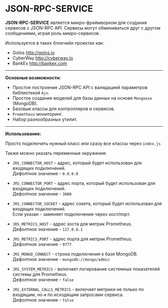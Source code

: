 # JSON-RPC-SERVICE

**JSON-RPC-SERVICE** является микро-фреймворком для создания сервисов с JSON-RPC API.
Сервисы могут обмениваться друг с другом сообщениями, играя роль микро-сервисов.

Используется в таких блокчейн проектах как:

-   Golos http://golos.io
-   CyberWay http://cyberway.io
-   BankEx http://bankex.com

---

**Основные возможности:**

-   Простое построение JSON-RPC API с валидацией параметров библиотекой `Ajv`.
-   Простое создание моделей для базы данных на основе `Mongoose` (MongoDB).
-   Базовые классы для контроллеров и сервисов.
-   `Prometheus` мониторинг.
-   Набор разнообразных утилит.

---

**Использование:**

Просто подключить нужный класс или сразу все классы через `index.js`

Также можно указать переменные окружения:

-   `JRS_CONNECTOR_HOST` - адрес, который будет использован для входящих подключений.  
    Дефолтное значение - `0.0.0.0`

-   `JRS_CONNECTOR_PORT` - адрес порта, который будет использован для входящих подключений.  
    Дефолтное значение - `3000`

-   `JRS_CONNECTOR_SOCKET` - адрес сокета, который будет использован для входящих подключений.  
    Если указан - заменяет подключение через хост/порт.

-   `JRS_METRICS_HOST` - адрес хоста для метрик Prometheus.  
    Дефолтное значение - `127.0.0.1`

-   `JRS_METRICS_PORT` - адрес порта для метрик Prometheus.  
    Дефолтное значение - `9777`

-   `JRS_MONGO_CONNECT` - строка подключения к базе MongoDB.  
    Дефолтное значение - `mongodb://mongo/admin`

-   `JRS_SYSTEM_METRICS` - включает логирование системных показателей системы для Prometheus.  
    Дефолтное значение - `false`

-   `JRS_EXTERNAL_CALLS_METRICS` - включает метрики не только по входящим, но и по исходящим запросами сервиса.  
    Дефолтное значение - `false`
